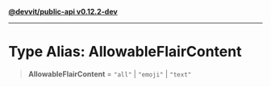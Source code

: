 [**@devvit/public-api v0.12.2-dev**](../../README.md)

---

# Type Alias: AllowableFlairContent

> **AllowableFlairContent** = `"all"` \| `"emoji"` \| `"text"`
